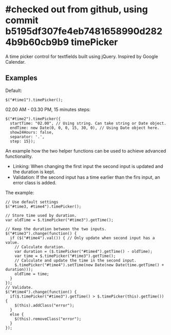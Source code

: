 #checked out from github, using commit b5195df307fe4eb7481658990d2824b9b60cb9b9
timePicker
==========
A time picker control for textfields built using jQuery. Inspired by Google Calendar.

Examples
--------

Default:
    
    $("#time1").timePicker();

02.00 AM - 03.30 PM, 15 minutes steps:

    $("#time2").timePicker({
      startTime: "02.00", // Using string. Can take string or Date object.
      endTime: new Date(0, 0, 0, 15, 30, 0), // Using Date object here.
      show24Hours: false,
      separator: '.',
      step: 15});
      
An example how the two helper functions can be used to achieve
advanced functionality.

  - Linking: When changing the first input the second input is updated and the
    duration is kept.
  - Validation: If the second input has a time earlier than the firs input,
    an error class is added.

The example:

    // Use default settings
    $("#time3, #time4").timePicker();

    // Store time used by duration.
    var oldTime = $.timePicker("#time3").getTime();

    // Keep the duration between the two inputs.
    $("#time3").change(function() {
      if ($("#time4").val()) { // Only update when second input has a value.
        // Calculate duration.
        var duration = ($.timePicker("#time4").getTime() - oldTime);
        var time = $.timePicker("#time3").getTime();
        // Calculate and update the time in the second input.
        $.timePicker("#time4").setTime(new Date(new Date(time.getTime() + duration)));
        oldTime = time;
      }
    });
    // Validate.
    $("#time4").change(function() {
      if($.timePicker("#time3").getTime() > $.timePicker(this).getTime()) {
        $(this).addClass("error");
      }
      else {
        $(this).removeClass("error");
      }
    });
